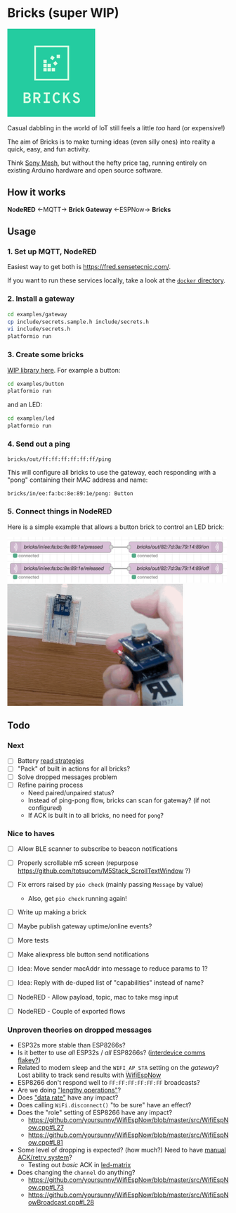 # Bricks (super WIP)
<img src=logo.png width=200>

Casual dabbling in the world of IoT still feels a little _too_ hard (or expensive!)

The aim of Bricks is to make turning ideas (even silly ones) into
reality a quick, easy, and fun activity.

Think [Sony Mesh](https://meshprj.com/), but without the hefty price tag,
running entirely on existing Arduino hardware and open source software.

## How it works

**NodeRED** ←MQTT→ **Brick Gateway** ←ESPNow→ **Bricks**

## Usage

### 1. Set up MQTT, NodeRED

Easiest way to get both is https://fred.sensetecnic.com/.

If you want to run these services locally, take a look at the [`docker` directory](/docker).

### 2. Install a gateway

```bash
cd examples/gateway
cp include/secrets.sample.h include/secrets.h
vi include/secrets.h
platformio run
```

### 3. Create some bricks

[WIP library here](/examples).
For example a button:

```bash
cd examples/button
platformio run
```

and an LED:

```bash
cd examples/led
platformio run
```

### 4. Send out a ping

```mqtt
bricks/out/ff:ff:ff:ff:ff:ff/ping
```

This will configure all bricks to use the gateway,
each responding with a "pong" containing their MAC address and name:

```mqtt
bricks/in/ee:fa:bc:8e:89:1e/pong: Button
```

### 5. Connect things in NodeRED

Here is a simple example that allows a button brick to control an LED
brick:

<img src=example.png width=500>
<img src=example.gif width=400>


## Todo

### Next
- [ ] Battery [read strategies](https://github.com/balvig/bricks/compare/battery)
- [ ] "Pack" of built in actions for all bricks?
- [ ] Solve dropped messages problem
- [ ] Refine pairing process
  - Need paired/unpaired status?
  - Instead of ping-pong flow, bricks can scan for gateway? (if not configured)
  - If ACK is built in to all bricks, no need for `pong`?

### Nice to haves
- [ ] Allow BLE scanner to subscribe to beacon notifications
- [ ] Properly scrollable m5 screen (repurpose https://github.com/totsucom/M5Stack_ScrollTextWindow ?)
- [ ] Fix errors raised by `pio check` (mainly passing `Message` by value)
  - Also, get `pio check` running again!
- [ ] Write up making a brick
- [ ] Maybe publish gateway uptime/online events?
- [ ] More tests
- [ ] Make aliexpress ble button send notifications
- [ ] Idea: Move sender macAddr into message to reduce params to 1?
- [ ] Idea: Reply with de-duped list of "capabilities" instead of name?
- [ ] NodeRED - Allow payload, topic, mac to take msg input
- [ ] NodeRED - Couple of exported flows


### Unproven theories on dropped messages
- ESP32s more stable than ESP8266s?
- Is it better to use _all_ ESP32s / _all_ ESP8266s? ([interdevice comms flakey?](https://github.com/leonyuhanov/ESP-NOW-TX-RX#things-i-found-deep-in-the-rabbit-hole))
- Related to modem sleep and the `WIFI_AP_STA` setting on the _gateway_? Lost ability to track send results with [WifiEspNow](https://github.com/yoursunny/WifiEspNow/blob/master/src/WifiEspNow.cpp#L141)
- ESP8266 don't respond well to `FF:FF:FF:FF:FF:FF` broadcasts?
- Are we doing ["lengthy operations"](https://docs.espressif.com/projects/esp-idf/en/latest/esp32/api-reference/network/esp_now.html#receiving-esp-now-data)?
- Does ["data rate"](https://github.com/espressif/esp-idf/issues/3238) have any impact?
- Does calling `WiFi.disconnect()` "to be sure" have an effect?
- Does the "role" setting of ESP8266 have any impact?
  - https://github.com/yoursunny/WifiEspNow/blob/master/src/WifiEspNow.cpp#L27
  - https://github.com/yoursunny/WifiEspNow/blob/master/src/WifiEspNow.cpp#L81
- Some level of dropping is expected? (how much?) Need to have [manual ACK/retry system](https://docs.espressif.com/projects/esp-idf/en/latest/esp32/api-reference/network/esp_now.html#send-esp-now-data)?
  - Testing out _basic_ ACK in [led-matrix](examples/led-matrix)
- Does changing the `channel` do anything?
  - https://github.com/yoursunny/WifiEspNow/blob/master/src/WifiEspNow.cpp#L73
  - https://github.com/yoursunny/WifiEspNow/blob/master/src/WifiEspNowBroadcast.cpp#L28

